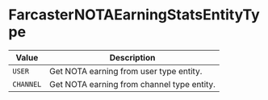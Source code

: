 # FarcasterNOTAEarningStatsEntityType

| Value     | Description                                |
| --------- | ------------------------------------------ |
| `USER`    | Get NOTA earning from user type entity.    |
| `CHANNEL` | Get NOTA earning from channel type entity. |
